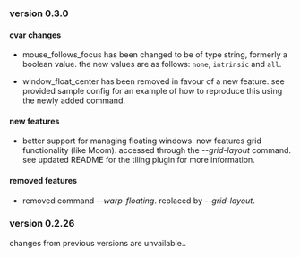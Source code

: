 ### version 0.3.0

#### cvar changes

- mouse_follows_focus has been changed to be of type string, formerly a boolean value.
  the new values are as follows: `none`, `intrinsic` and `all`.

- window_float_center has been removed in favour of a new feature. see provided sample config
  for an example of how to reproduce this using the newly added command.

#### new features

- better support for managing floating windows. now features grid functionality (like Moom).
  accessed through the *--grid-layout* command. see updated README for the tiling plugin for more information.

#### removed features

- removed command *--warp-floating*. replaced by *--grid-layout*.

### version 0.2.26

changes from previous versions are unvailable..
